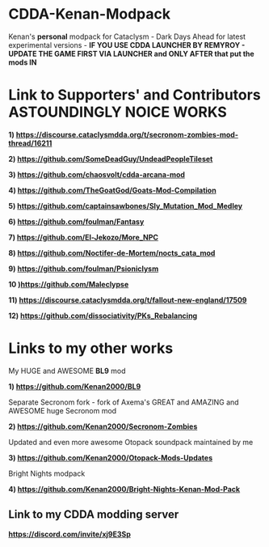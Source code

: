 # CDDA-Kenan-Modpack
Kenan's **personal** modpack for Cataclysm - Dark Days Ahead for latest experimental versions - **IF YOU USE CDDA LAUNCHER BY REMYROY - UPDATE THE GAME FIRST VIA LAUNCHER and ONLY AFTER that put the mods IN**

# Link to Supporters' and Contributors ASTOUNDINGLY NOICE WORKS

**1) https://discourse.cataclysmdda.org/t/secronom-zombies-mod-thread/16211**

**2) https://github.com/SomeDeadGuy/UndeadPeopleTileset**

**3) https://github.com/chaosvolt/cdda-arcana-mod**

**4) https://github.com/TheGoatGod/Goats-Mod-Compilation**

**5) https://github.com/captainsawbones/Sly_Mutation_Mod_Medley**

**6) https://github.com/foulman/Fantasy**

**7) https://github.com/El-Jekozo/More_NPC**

**8) https://github.com/Noctifer-de-Mortem/nocts_cata_mod**

**9) https://github.com/foulman/Psioniclysm**

**10 )https://github.com/Maleclypse**

**11) https://discourse.cataclysmdda.org/t/fallout-new-england/17509**

**12) https://github.com/dissociativity/PKs_Rebalancing**

# Links to my other works

My HUGE and AWESOME **BL9** mod

**1) https://github.com/Kenan2000/BL9**

Separate Secronom fork - fork of Axema's GREAT and AMAZING and AWESOME huge Secronom mod

**2) https://github.com/Kenan2000/Secronom-Zombies**

Updated and even more awesome Otopack soundpack maintained by me 

**3) https://github.com/Kenan2000/Otopack-Mods-Updates**

Bright Nights modpack

**4) https://github.com/Kenan2000/Bright-Nights-Kenan-Mod-Pack**

## Link to my CDDA modding server 

**https://discord.com/invite/xj9E3Sp**
